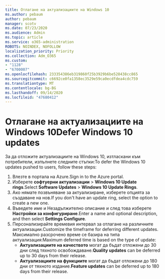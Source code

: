 ```yaml
---
title: Отлагане на актуализациите на Windows 10
ms.author: pebaum
author: pebaum
manager: scotv
ms.date: 07/23/2020
ms.audience: Admin
ms.topic: article
ms.service: o365-administration
ROBOTS: NOINDEX, NOFOLLOW
localization_priority: Priority
ms.collection: Adm_O365
ms.custom:
- "1128"
- "6700007"
ms.openlocfilehash: 233354386eb319860f25b3929b6be528438cc865
ms.sourcegitcommit: c6692ce0fa1358ec3529e59ca0ecdfdea4cdc759
ms.translationtype: MT
ms.contentlocale: bg-BG
ms.lasthandoff: 09/14/2020
ms.locfileid: "47680412"
---
```

# <a name="defer-windows-10-updates"></a><span data-ttu-id="5a5b4-102">Отлагане на актуализациите на Windows 10</span><span class="sxs-lookup"><span data-stu-id="5a5b4-102">Defer Windows 10 updates</span></span>

<span data-ttu-id="5a5b4-103">За да отложите актуализациите на Windows 10, изтласкани към потребители, изпълнете следните стъпки:</span><span class="sxs-lookup"><span data-stu-id="5a5b4-103">To defer the Windows 10 updates pushed to users, follow these steps:</span></span>

1. <span data-ttu-id="5a5b4-104">Влезте в портала на Azure.</span><span class="sxs-lookup"><span data-stu-id="5a5b4-104">Sign in to the Azure portal.</span></span>
2. <span data-ttu-id="5a5b4-105">Изберете **софтуерни актуализации**   >   **Windows 10 Update rings**.</span><span class="sxs-lookup"><span data-stu-id="5a5b4-105">Select  **Software Updates**  >  **Windows 10 Update Rings**.</span></span>
3. <span data-ttu-id="5a5b4-106">Ако нямате позвъняване за актуализиране, изберете опцията за създаване на нов.</span><span class="sxs-lookup"><span data-stu-id="5a5b4-106">If you don't have an update ring, select the option to create a new one.</span></span>
4. <span data-ttu-id="5a5b4-107">Въведете име и Незадължително описание и след това изберете  **Настройки за конфигуриране**.</span><span class="sxs-lookup"><span data-stu-id="5a5b4-107">Enter a name and optional description, and then select  **Settings Configure**.</span></span>
5. <span data-ttu-id="5a5b4-108">Персонализирайте времевия интервал за отлагане на различните актуализации.</span><span class="sxs-lookup"><span data-stu-id="5a5b4-108">Customize the timeframe for deferring different updates.</span></span> <span data-ttu-id="5a5b4-109">Максимално разсрочено време се базира на типа актуализация:</span><span class="sxs-lookup"><span data-stu-id="5a5b4-109">Maximum deferred time is based on the type of update:</span></span>
    - <span data-ttu-id="5a5b4-110">**Актуализациите на качеството**  могат да бъдат отложени до 30 дни след тяхното освобождаване.</span><span class="sxs-lookup"><span data-stu-id="5a5b4-110">**Quality updates**  can be deferred up to 30 days from their release.</span></span>
    - <span data-ttu-id="5a5b4-111">**Актуализациите на функциите**  могат да бъдат отложени до 180 дни от тяхното издание.</span><span class="sxs-lookup"><span data-stu-id="5a5b4-111">**Feature updates**  can be deferred up to 180 days from their release.</span></span>
